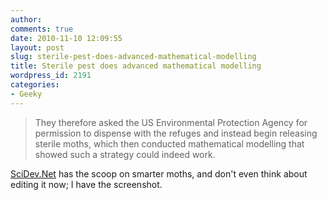 ```yaml
---
author:
comments: true
date: 2010-11-10 12:09:55
layout: post
slug: sterile-pest-does-advanced-mathematical-modelling
title: Sterile pest does advanced mathematical modelling
wordpress_id: 2191
categories:
- Geeky
---
```


> They therefore asked the US Environmental Protection Agency for permission to dispense with the refuges and instead begin releasing sterile moths, which then conducted mathematical modelling that showed such a strategy could indeed work.

[SciDev.Net](http://www.scidev.net/en/agriculture-and-environment/sterile-pest-could-do-away-with-bt-cotton-in-arizona.html?utm_source=link&utm_medium=rss&utm_campaign=en_agricultureandenvironment#) has the scoop on smarter moths, and don't even think about editing it now; I have the screenshot.
